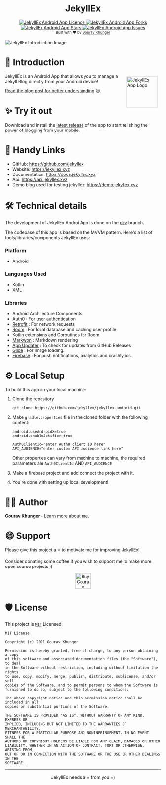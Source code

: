 <div align="center">
<h1>JekyllEx</h1>

<a href="https://github.com/jekyllex/jekyllex-android/blob/main/LICENSE" target="blank">
    <img src="https://img.shields.io/github/license/jekyllex/jekyllex-android" alt="JekyllEx Android App Licence" />
</a>
<a href="https://github.com/jekyllex/jekyllex-android/fork" target="blank">
    <img src="https://img.shields.io/github/forks/jekyllex/jekyllex-android" alt="JekyllEx Android App Forks"/>
</a>
<a href="https://github.com/jekyllex/jekyllex-android/stargazers" target="blank">
    <img src="https://img.shields.io/github/stars/jekyllex/jekyllex-android" alt="JekyllEx Android App Stars"/>
</a>
<a href="https://github.com/jekyllex/jekyllex-android/issues" target="blank">
    <img src="https://img.shields.io/github/issues/jekyllex/jekyllex-android" alt="JekyllEx Android App Issues"/>
</a>
</div>

<div align="center">
    <sub>Built with ❤︎ by
        <a href="https://github.com/gouravkhunger">Gourav Khunger</a>
    </sub>
</div>
<br/>

<img alt = "JekyllEx Introduction Image" src="https://raw.githubusercontent.com/jekyllex/jekyllex-android/main/media/cover-image.png"/>

# 🚀 Introduction

<img alt = "JekyllEx App Logo" src="https://raw.githubusercontent.com/jekyllex/jekyllex-android/main/media/logo.png" height="100" width="100" align="right" style="margin:10px"/>

JekyllEx is an Android App that allows you to manage a Jekyll Blog directly from your Android device!

[Read the blog post for better understanding](https://genicsblog.com/introducing-jekyllex-android-app) 😃.

# ✨ Try it out

Download and install the [latest release](https://github.com/jekyllex/jekyllex-android/releases/latest) of the app to
start relishing the power of blogging from your mobile.

# 🔗 Handy Links

- GitHub: https://github.com/jekyllex
- Website: https://jekyllex.xyz
- Documentation: https://docs.jekyllex.xyz
- Api: https://api.jekyllex.xyz
- Demo blog used for testing jekyllex: https://demo.jekyllex.xyz

# 🛠️ Technical details

The development of JekyllEx Androi App is done on the [dev](https://github.com/jekyllex/jekyllex-android/tree/dev) branch.

The codebase of this app is based on the MVVM pattern. Here's a list of tools/libraries/components JekyllEx uses:

### Platform

- Android

### Languages Used

- Kotlin
- XML

### Libraries

- Android Architecture Components
- [Auth0](https://auth0.com/) : For user authentication
- [Retrofit](https://github.com/square/retrofit) : For network requests
- [Room](https://developer.android.com/training/data-storage/room) : For local database and caching user profile
- Kotlin extensions and Coroutines for Room
- [Markwon](https://github.com/noties/Markwon) : Markdown rendering
- [App Updater](https://github.com/javiersantos/AppUpdater) : To check for updates from GitHub Releases
- [Glide](https://github.com/bumptech/glide) : For image loading.
- [Firebase](https://firebase.google.com/) : For push notifications, analytics and crashlytics.

# ⚙ Local Setup

To build this app on your local machine:

1. Clone the repository

   ```
   git clone https://github.com/jekyllex/jekyllex-android.git
   ```

2. Make `gradle.properties` file in the cloned folder with the following content:

   ```properties
   android.useAndroidX=true
   android.enableJetifier=true

   Auth0ClientId="enter Auth0 client ID here"
   API_AUDIENCE="enter custom API audience link here"
   ```

   Other properties can vary from machine to machine, the required parameters are `Auth0ClientId` AND `API_AUDIENCE`


3. Make a firebase project and add connect the project with it.


4. You're done with setting up local development!

# 👨‍💻 Author

**Gourav Khunger** - [Learn more about me](https://github.com/gouravkhunger).

# 😄 Support

Please give this project a ⭐ to motivate me for improving JekyllEx!

Consider donating some coffee if you wish to support me to make more open source projects ;)

<div align="center">
   <a href='https://ko-fi.com/E1E21Q5FY' target='_blank'>
      <img height='50' src='https://cdn.ko-fi.com/cdn/kofi5.png?v=3' alt='Buy Gourav Khunger a Coffee at ko-fi.com' />
   </a>
</div>

# 🛡 License

This project is [`MIT`](https://github.com/jekyllex/jekyllex-android/blob/main/LICENSE) Licensed.

```
MIT License

Copyright (c) 2021 Gourav Khunger

Permission is hereby granted, free of charge, to any person obtaining a copy
of this software and associated documentation files (the "Software"), to deal
in the Software without restriction, including without limitation the rights
to use, copy, modify, merge, publish, distribute, sublicense, and/or sell
copies of the Software, and to permit persons to whom the Software is
furnished to do so, subject to the following conditions:

The above copyright notice and this permission notice shall be included in all
copies or substantial portions of the Software.

THE SOFTWARE IS PROVIDED "AS IS", WITHOUT WARRANTY OF ANY KIND, EXPRESS OR
IMPLIED, INCLUDING BUT NOT LIMITED TO THE WARRANTIES OF MERCHANTABILITY,
FITNESS FOR A PARTICULAR PURPOSE AND NONINFRINGEMENT. IN NO EVENT SHALL THE
AUTHORS OR COPYRIGHT HOLDERS BE LIABLE FOR ANY CLAIM, DAMAGES OR OTHER
LIABILITY, WHETHER IN AN ACTION OF CONTRACT, TORT OR OTHERWISE, ARISING FROM,
OUT OF OR IN CONNECTION WITH THE SOFTWARE OR THE USE OR OTHER DEALINGS IN THE
SOFTWARE.
```

---

<div align="center">
JekyllEx needs a ⭐ from you =)
</div>
